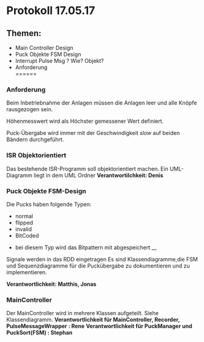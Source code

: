 # Protokoll 17.05.17  

 ## Themen:  
- Main Controller Design  
- Puck Objekte FSM Design  
- Interrupt Pulse Msg ? Wie? Objekt?  
- Anforderung  
======

### Anforderung

Beim Inbetriebnahme der Anlagen müssen die Anlagen leer und alle Knöpfe rausgezogen sein.

Höhenmesswert wird als Höchster gemessener Wert definiert.

Puck-Übergabe wird immer mit der Geschwindigkeit _slow_ auf beiden Bändern durchgeführt.

### ISR Objektorientiert
Das bestehende ISR-Programm soll objektorientiert machen. Ein UML-Diagramm
liegt in dem UML Ordner
__Verantwortilchkeit: Denis__

### Puck Objekte FSM-Design
Die Pucks haben folgende Typen:
- normal
- flipped
- invalid
- BitCoded
 * bei diesem Typ wird das Bitpattern mit abgespeichert
__

Signale werden in das RDD eingetragen
Es sind Klassendiagramme,die FSM und Sequenzdiagramme für die Puckübergabe zu dokumentieren und zu implementieren.

__Verantwortlichkeit: Matthis, Jonas__

### MainController
Der MainController wird in mehrere Klassen aufgeteilt. Siehe Klassendiagramm.
__Verantwortlichkeit für MainController, Recorder, PulseMessageWrapper : Rene__
__Verantwortlichkeit für PuckManager und PuckSort(FSM) : Stephan__


